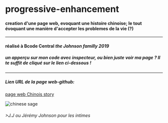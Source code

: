 # progressive-enhancement

#### creation d'une page web, evoquant une histoire chinoise; le tout évoquant une manière d'accepter les problemes de la vie (?)

----------------------------------------------------------------------------------------------------------------------------------------------


#### réalisé à Bcode Central *the Johnson familly 2019*

##### *un apperçu sur mon code avec inspecteur, ou bien juste voir ma page ? Il te suffit de cliqué sur le lien ci-dessous !*

-----------------------------------------------------------------------

##### Lien URL de la page web-github:

[page web Chinois story]("")

![chinese sage](http://giphygifs.s3.amazonaws.com/media/OiCdmDO2221Ww/giphy.gif)


###### >J.J *ou Jérémy Johnson pour les intimes*
